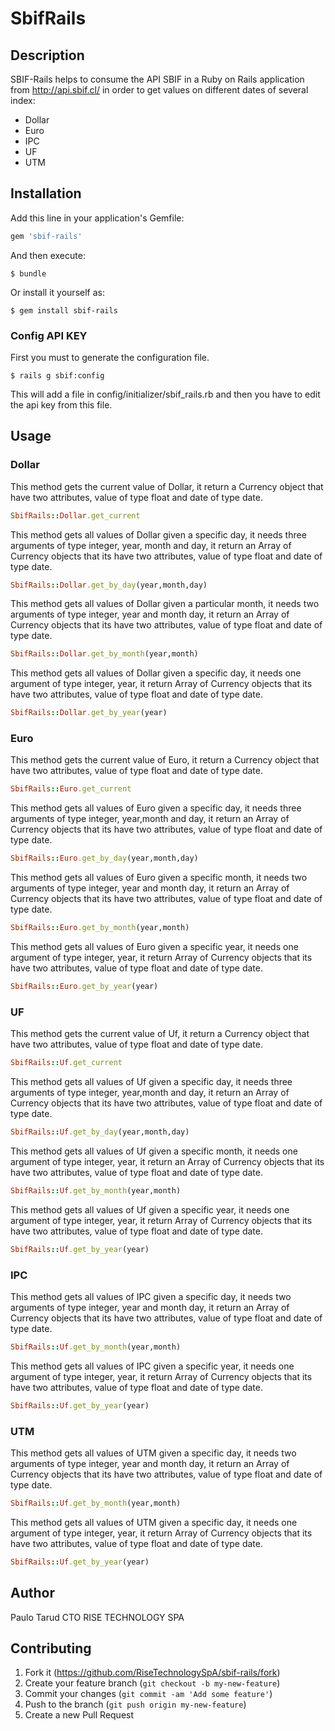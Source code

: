 # SbifRails

## Description

SBIF-Rails helps to consume the API SBIF in a Ruby on Rails application from http://api.sbif.cl/ in order to get values on different dates of several index:
 
 * Dollar
 * Euro
 * IPC
 * UF
 * UTM

## Installation

Add this line in your application's Gemfile: 

```ruby
gem 'sbif-rails'
```

And then execute:

    $ bundle

Or install it yourself as:

    $ gem install sbif-rails

### Config API KEY

First you must to generate the configuration file.

    $ rails g sbif:config
    
This will add a file in config/initializer/sbif_rails.rb and then you have to edit the api key from this file.

## Usage

### Dollar

This method gets the current value of Dollar, it return a Currency object that have two attributes, 
value of type float and date of type date.

```ruby
SbifRails::Dollar.get_current
```
This method gets all values of Dollar given a specific day, it needs three arguments of type integer, year, month and day,
it return an Array of Currency objects that its have two attributes, value of type float and date of type date.

```ruby
SbifRails::Dollar.get_by_day(year,month,day)
```

This method gets all values of Dollar given a particular month, it needs two arguments of type integer, year and month day, 
it return an Array of Currency objects that its have two attributes, value of type float and date of type date.

```ruby
SbifRails::Dollar.get_by_month(year,month)
```

This method gets all values of Dollar given a specific day, it needs one argument of type integer, year, 
it return Array of Currency objects that its have two attributes, value of type float and date of type date.

```ruby
SbifRails::Dollar.get_by_year(year)
```

### Euro

This method gets the current value of Euro, it return a Currency object that have two attributes, 
value of type float and date of type date.

```ruby
SbifRails::Euro.get_current
```
This method gets all values of Euro given a specific day, it needs three arguments of type integer, year,month and day, 
it return an Array of Currency objects that its have two attributes, value of type float and date of type date.

```ruby
SbifRails::Euro.get_by_day(year,month,day)
```

This method gets all values of Euro given a specific month, it needs two arguments of type integer, year and month day, 
it return an Array of Currency objects that its have two attributes, value of type float and date of type date.

```ruby
SbifRails::Euro.get_by_month(year,month)
```

This method gets all values of Euro given a specific year, it needs one argument of type integer, year, 
it return Array of Currency objects that its have two attributes, value of type float and date of type date.

```ruby
SbifRails::Euro.get_by_year(year)
```

### UF

This method gets the current value of Uf, it return a Currency object that have two attributes, 
value of type float and date of type date.

```ruby
SbifRails::Uf.get_current
```
This method gets all values of Uf given a specific day, it needs three arguments of type integer, year,month and day, 
it return an Array of Currency objects that its have two attributes, value of type float and date of type date.

```ruby
SbifRails::Uf.get_by_day(year,month,day)
```

This method gets all values of Uf given a specific month, it needs one argument of type integer, year, 
it return an Array of Currency objects that its have two attributes, value of type float and date of type date.

```ruby
SbifRails::Uf.get_by_month(year,month)
```

This method gets all values of Uf given a specific year, it needs one argument of type integer, year, 
it return Array of Currency objects that its have two attributes, value of type float and date of type date.

```ruby
SbifRails::Uf.get_by_year(year)
```

### IPC

This method gets all values of IPC given a specific day, it needs two arguments of type integer, year and month day, 
it return an Array of Currency objects that its have two attributes, value of type float and date of type date.

```ruby
SbifRails::Uf.get_by_month(year,month)
```

This method gets all values of IPC given a specific year, it needs one argument of type integer, year,
it return Array of Currency objects that its have two attributes, value of type float and date of type date.

```ruby
SbifRails::Uf.get_by_year(year)
```

### UTM

This method gets all values of UTM given a specific day, it needs two arguments of type integer, year and month day,
it return an Array of Currency objects that its have two attributes, value of type float and date of type date.

```ruby
SbifRails::Uf.get_by_month(year,month)
```

This method gets all values of UTM given a specific day, it needs one argument of type integer, year,
it return Array of Currency objects that its have two attributes, value of type float and date of type date.

```ruby
SbifRails::Uf.get_by_year(year)
```

## Author
Paulo Tarud
CTO
RISE TECHNOLOGY SPA

## Contributing

1. Fork it (https://github.com/RiseTechnologySpA/sbif-rails/fork)
2. Create your feature branch (`git checkout -b my-new-feature`)
3. Commit your changes (`git commit -am 'Add some feature'`)
4. Push to the branch (`git push origin my-new-feature`)
5. Create a new Pull Request 
